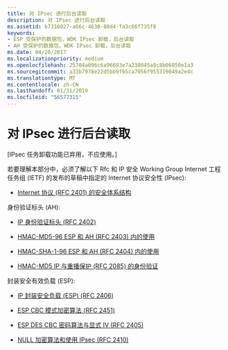 ```yaml
---
title: 对 IPsec 进行后台读取
description: 对 IPsec 进行后台读取
ms.assetid: b7316027-a66c-4630-88d4-fa3c66f735f8
keywords:
- ESP 受保护的数据包，WDK IPsec 卸载，后台读取
- AH 受保护的数据包，WDK IPsec 卸载，后台读取
ms.date: 04/20/2017
ms.localizationpriority: medium
ms.openlocfilehash: 25704a096c6a96693e7a238045a8c8b06050e1a3
ms.sourcegitcommit: a33b7978e22d5bb9f65ca7056f955319049a2e4c
ms.translationtype: MT
ms.contentlocale: zh-CN
ms.lasthandoff: 01/31/2019
ms.locfileid: "56577315"
---
```

# <a name="background-reading-on-ipsec"></a>对 IPsec 进行后台读取

\[IPsec 任务卸载功能已弃用，不应使用。\]




若要理解本部分中，必须了解以下 Rfc 和 IP 安全 Working Group Internet 工程任务组 (IETF) 的发布的草稿中指定的 Internet 协议安全性 (IPsec):

-   [Internet 协议 (RFC 2401) 的安全体系结构](https://go.microsoft.com/fwlink/p/?linkid=9845)

身份验证标头 (AH):

-   [IP 身份验证标头 (RFC 2402)](https://go.microsoft.com/fwlink/p/?linkid=9847)

-   [HMAC-MD5-96 ESP 和 AH (RFC 2403) 内的使用](https://go.microsoft.com/fwlink/p/?linkid=9849)

-   [HMAC-SHA-1-96 ESP 和 AH (RFC 2404) 内的使用](https://go.microsoft.com/fwlink/p/?linkid=9998)

-   [HMAC-MD5 IP 与重播保护 (RFC 2085) 的身份验证](https://go.microsoft.com/fwlink/p/?linkid=9850)

封装安全有效负载 (ESP):

-   [IP 封装安全负载 (ESP) (RFC 2406)](https://go.microsoft.com/fwlink/p/?linkid=9851)

-   [ESP CBC 模式加密算法 (RFC 2451)](https://go.microsoft.com/fwlink/p/?linkid=9853)

-   [ESP DES CBC 密码算法与显式 IV (RFC 2405)](https://go.microsoft.com/fwlink/p/?linkid=9854)

-   [NULL 加密算法和使用 IPsec (RFC 2410)](https://go.microsoft.com/fwlink/p/?linkid=9855)

 

 





